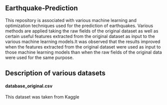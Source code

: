 ## Earthquake-Prediction
This repository is associated with various machine learning and optimization techniques used for the prediction of earthquakes. Various methods are applied taking the raw fields of the original dataset as well as certain useful features extracted from the original dataset as input to the various machine learning models.It was observed that the results improved when the features extracted from the original dataset were used as input to those machine learning models than when the raw fields of the original data were used for the same purpose.
## Description of various datasets 
#### database_original.csv
This dataset was taken from Kaggle

